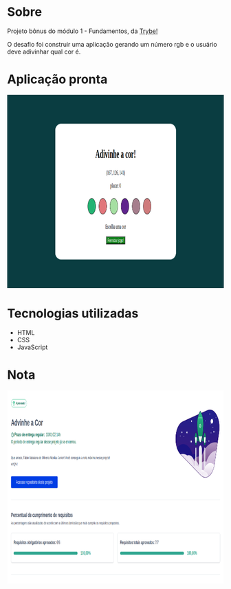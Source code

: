 <h1>Sobre</h1>
<p>Projeto bônus do módulo 1 - Fundamentos, da <a href="https://betrybe.com" target="_blank">Trybe!</a></p>
<p>O desafio foi construir uma aplicação gerando um número rgb e o usuário deve adivinhar qual cor é.</p>

<h1>Aplicação pronta</h1>

<img src="./aplicacao.png" alt="aplicação pronta" width='800' height='450'>

<h1>Tecnologias utilizadas</h1>
<ul>
  <li>HTML</li>
  <li>CSS</li>
  <li>JavaScript</li>
</ul>

<h1>Nota</h1>
<img src="./color-guess.png" alt="nota do projeto" width='800' height='450'>
